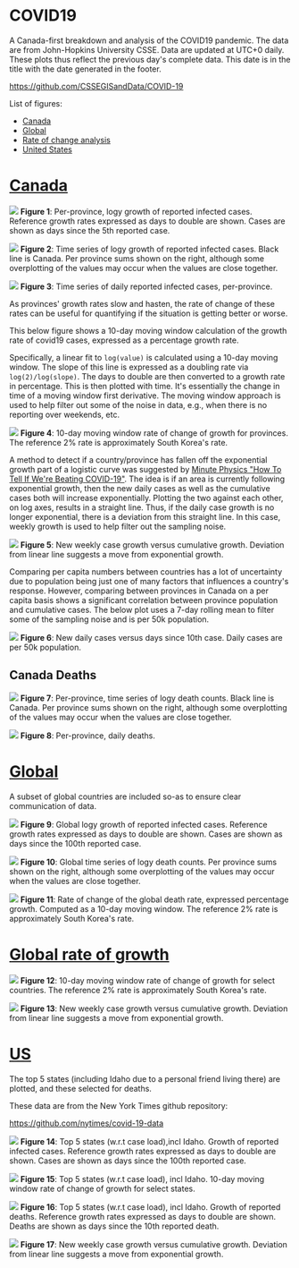 # COVID19
A Canada-first breakdown and analysis of the COVID19 pandemic. The data are from John-Hopkins University CSSE. Data are updated at UTC+0 daily. These plots thus reflect the previous day's complete data. This date is in the title with the date generated in the footer.

https://github.com/CSSEGISandData/COVID-19

List of figures:
- [Canada](#canada)
- [Global](#global)
- [Rate of change analysis](#growth)
- [United States](#US)

# [Canada](#canada)

![](Canada_exp.png)
**Figure 1**: Per-province, logy growth of reported infected cases. Reference growth rates expressed as days to double are shown. Cases are shown as days since the 5th reported case. 

![](Canada.png)
**Figure 2**: Time series of logy growth of reported infected cases. Black line is Canada. Per province sums shown on the right, although some overplotting of the values may occur when the values are close together.

![](Canada_dailycases.png)
**Figure 3**: Time series of daily reported infected cases, per-province. 


As provinces' growth rates slow and hasten, the rate of change of these rates can be useful for quantifying if the situation is getting better or worse.

This below figure shows a 10-day moving window calculation of the growth rate of covid19 cases, expressed as a percentage growth rate. 

Specifically, a linear fit to `log(value)`  is calculated using a 10-day moving window. The slope of this line is expressed as a doubling rate via `log(2)/log(slope)`.  The days to double are then converted to a growth rate in percentage. This is then plotted with time. It's essentially the change in time of a moving window first derivative. The moving window approach is used to help filter out some of the noise in data, e.g., when there is no reporting over weekends, etc.

![](Canda_growthrates.png)
**Figure 4**: 10-day moving window rate of change of growth for provinces. The reference 2% rate is approximately South Korea's rate.


A method to detect if a country/province has fallen off the exponential growth part of a logistic curve was suggested by [Minute Physics "How To Tell If We're Beating COVID-19"](https://www.youtube.com/watch?v=54XLXg4fYsc). The idea is if an area is currently following exponential growth, then the new daily cases as well as the cumulative cases both will increase exponentially. Plotting the two against each other, on log axes, results in a straight line. Thus, if the daily case growth is no longer exponential, there is a deviation from this straight line. In this case, weekly growth is used to help filter out the sampling noise.

![](Canada_change+method2.png)
**Figure 5**: New weekly case growth versus cumulative growth. Deviation from linear line suggests a move from exponential growth.

Comparing per capita numbers between countries has a lot of uncertainty due to population being just one of many factors that influences a country's response. However, comparing between provinces in Canada on a per capita basis shows a significant correlation between province population and cumulative cases. The below plot uses a 7-day rolling mean to filter some of the sampling noise and is per 50k population.

![](canada_cases_per.png)
**Figure 6**: New daily cases versus days since 10th case. Daily cases are per 50k population.

## Canada Deaths ##
![](Canada_deaths.png)
**Figure 7**: Per-province, time series of logy death counts. Black line is Canada. Per province sums shown on the right, although some overplotting of the values may occur when the values are close together.

![](Canada_daily_deaths.png)
**Figure 8**: Per-province, daily deaths.


# [Global](#global)
A subset of global countries are included so-as to ensure clear communication of data. 


![](World_exp.png)
**Figure 9**: Global logy growth  of reported infected cases. Reference growth rates expressed as days to double are shown. Cases are shown as days since the 100th reported case. 

![](World_deaths.png)
**Figure 10**: Global time series of logy death counts. Per province sums shown on the right, although some overplotting of the values may occur when the values are close together.

![](World_deaths_growthrates.png)
**Figure 11**: Rate of change of the global death rate, expressed percentage growth. Computed as a 10-day moving window. The reference 2% rate is approximately South Korea's rate.

# [Global rate of growth](#growth)

![](World_growthrates.png)
**Figure 12**: 10-day moving window rate of change of growth for select countries. The reference 2% rate is approximately South Korea's rate.

![](World_change+method2.png)
**Figure 13**: New weekly case growth versus cumulative growth. Deviation from linear line suggests a move from exponential growth.

# [US](#US)

The top 5 states (including Idaho due to a personal friend living there) are plotted, and these selected for deaths.

These data are from the New York Times github repository:

https://github.com/nytimes/covid-19-data

![](US_selectStates_exp.png)
**Figure 14**: Top 5 states (w.r.t case load),incl Idaho. Growth of reported infected cases. Reference growth rates expressed as days to double are shown. Cases are shown as days since the 100th reported case. 

![](US_selectstates_growthrate.png)
**Figure 15**: Top 5 states (w.r.t case load), incl Idaho. 10-day moving window rate of change of growth for select states. 

![](US_selectStates_deaths.png)
**Figure 16**: Top 5 states (w.r.t case load), incl Idaho. Growth of reported deaths. Reference growth rates expressed as days to double are shown. Deaths are shown as days since the 10th reported death. 

![](US_change+method2.png)
**Figure 17**: New weekly case growth versus cumulative growth. Deviation from linear line suggests a move from exponential growth.



